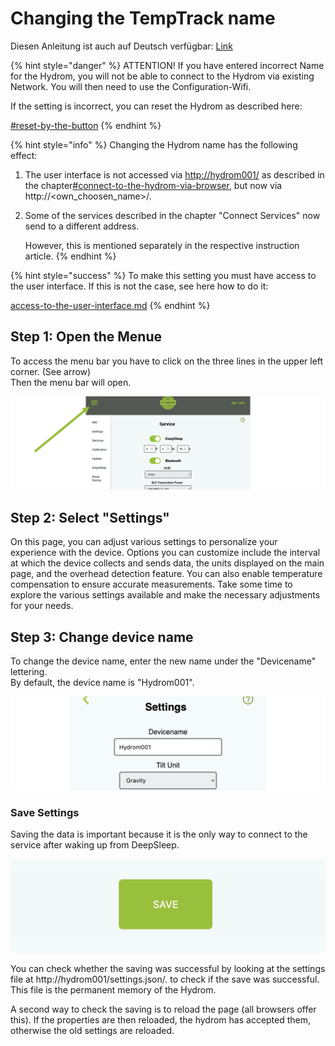 # Changing the TempTrack name

Diesen Anleitung ist auch auf Deutsch verfügbar: [Link](https://anleitung.hydrom.io)

{% hint style="danger" %}
ATTENTION! If you have entered incorrect Name for the Hydrom, you will not be able to connect to the Hydrom via existing Network. You will then need to use the Configuration-Wifi.

If the setting is incorrect, you can reset the Hydrom as described here:

[#reset-by-the-button](factory-reset.md#reset-by-the-button "mention")
{% endhint %}

{% hint style="info" %}
Changing the Hydrom name has the following effect:

1. The user interface is not accessed via [http://hydrom001/](http://hydrom001) as described in the chapter[#connect-to-the-hydrom-via-browser](access-to-the-user-interface.md#connect-to-the-hydrom-via-browser "mention"), but now via http://\<own\_choosen\_name>/.
2.  Some of the services described in the chapter "Connect Services" now send to a different address.

    However, this is mentioned separately in the respective instruction article.
{% endhint %}

{% hint style="success" %}
To make this setting you must have access to the user interface. If this is not the case, see here how to do it:

[access-to-the-user-interface.md](access-to-the-user-interface.md "mention")
{% endhint %}

## Step 1: Open the Menue

To access the menu bar you have to click on the three lines in the upper left corner. (See arrow)\
Then the menu bar will open.

![access the menu bar by clicking the three lines in the upper left corner](.gitbook/assets/Folie4.png)

## Step 2: Select "Settings"

On this page, you can adjust various settings to personalize your experience with the device. Options you can customize include the interval at which the device collects and sends data, the units displayed on the main page, and the overhead detection feature. You can also enable temperature compensation to ensure accurate measurements. Take some time to explore the various settings available and make the necessary adjustments for your needs.

## Step 3: Change device name

To change the device name, enter the new name under the "Devicename" lettering.\
By default, the device name is "Hydrom001".

![Changing the device name of the hydrometer](.gitbook/assets/Folie15.png)

### Save Settings

Saving the data is important because it is the only way to connect to the service after waking up from DeepSleep.

![Pressing the "save" button saves the settings.](.gitbook/assets/Folie5.png)

You can check whether the saving was successful by looking at the settings file at http://hydrom001/settings.json/. to check if the save was successful. This file is the permanent memory of the Hydrom.

A second way to check the saving is to reload the page (all browsers offer this). If the properties are then reloaded, the hydrom has accepted them, otherwise the old settings are reloaded.
